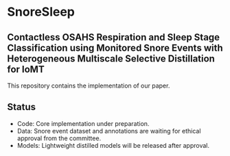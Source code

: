 

# SnoreSleep

## Contactless OSAHS Respiration and Sleep Stage Classification using Monitored Snore Events with Heterogeneous Multiscale Selective Distillation for IoMT

This repository contains the implementation of our paper.

## Status
- Code: Core implementation under preparation.
- Data: Snore event dataset and annotations are waiting for ethical approval from the committee.
- Models: Lightweight distilled models will be released after approval.
